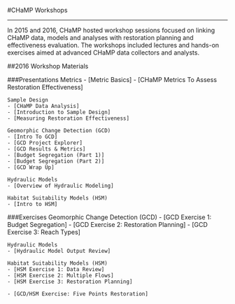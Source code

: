 #CHaMP Workshops

----------

In 2015 and 2016, CHaMP hosted workshop sessions focused on linking CHaMP data, models and analyses with restoration planning and effectiveness evaluation. The workshops included lectures and hands-on exercises aimed at advanced CHaMP data collectors and analysts.

##2016 Workshop Materials

###Presentations
	Metrics
	- [Metric Basics]
	- [CHaMP Metrics To Assess Restoration Effectiveness]

	Sample Design
	- [CHaMP Data Analysis]
	- [Introduction to Sample Design]
	- [Measuring Restoration Effectiveness]

	Geomorphic Change Detection (GCD)
	- [Intro To GCD]
	- [GCD Project Explorer]
	- [GCD Results & Metrics]
	- [Budget Segregation (Part 1)]
	- [Budget Segregation (Part 2)]
	- [GCD Wrap Up]

	Hydraulic Models
	- [Overview of Hydraulic Modeling]

	Habitat Suitability Models (HSM)
	- [Intro to HSM]

###Exercises
	Geomorphic Change Detection (GCD)
	- [GCD Exercise 1: Budget Segregation]
	- [GCD Exercise 2: Restoration Planning]
	- [GCD Exercise 3: Reach Types]

	Hydraulic Models
	- [Hydraulic Model Output Review]

	Habitat Suitability Models (HSM)
	- [HSM Exercise 1: Data Review]
	- [HSM Exercise 2: Multiple Flows]
	- [HSM Exercise 3: Restoration Planning]

	- [GCD/HSM Exercise: Five Points Restoration]